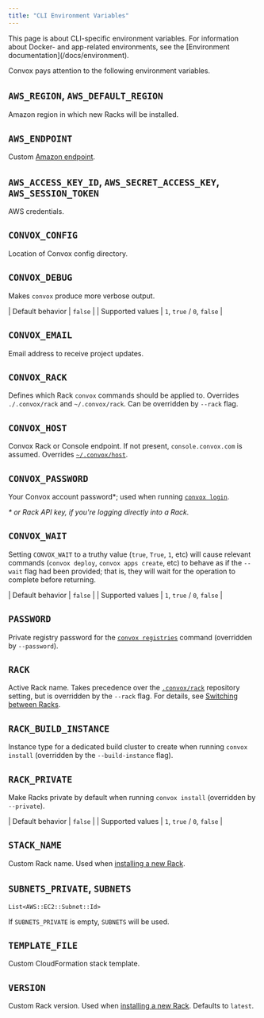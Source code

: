 ```yaml
---
title: "CLI Environment Variables"
---
```


<div class="block-callout block-show-callout type-info" markdown="1">
This page is about CLI-specific environment variables. For information about Docker- and app-related environments, see the [Environment documentation](/docs/environment).
</div>

Convox pays attention to the following environment variables.

## `AWS_REGION`, `AWS_DEFAULT_REGION`

Amazon region in which new Racks will be installed.

## `AWS_ENDPOINT`

Custom [Amazon endpoint](http://docs.aws.amazon.com/general/latest/gr/rande.html).

## `AWS_ACCESS_KEY_ID`, `AWS_SECRET_ACCESS_KEY`, `AWS_SESSION_TOKEN`

AWS credentials.

## `CONVOX_CONFIG`

Location of Convox config directory.

## `CONVOX_DEBUG`

Makes `convox` produce more verbose output.

| Default behavior      | `false`                    |
| Supported values      | `1`, `true` / `0`, `false` |

## `CONVOX_EMAIL`

Email address to receive project updates.

## `CONVOX_RACK`

Defines which Rack `convox` commands should be applied to. Overrides `./.convox/rack` and `~/.convox/rack`. Can be overridden by `--rack` flag.

## `CONVOX_HOST`

Convox Rack or Console endpoint. If not present, `console.convox.com` is assumed. Overrides [`~/.convox/host`](/docs/cli-config-files/#convoxhost).

## `CONVOX_PASSWORD`

Your Convox account password*; used when running [`convox login`](/docs/login-and-authentication/).

_* or Rack API key, if you're logging directly into a Rack._

## `CONVOX_WAIT`

Setting `CONVOX_WAIT` to a truthy value (`true`, `True`, `1`, etc) will cause relevant commands (`convox deploy`, `convox apps create`, etc) to behave as if the `--wait` flag had been provided; that is, they will wait for the operation to complete before returning.

| Default behavior      | `false`                    |
| Supported values      | `1`, `true` / `0`, `false` |

## `PASSWORD`

Private registry password for the [`convox registries`](/docs/private-registries) command (overridden by `--password`).

## `RACK`

Active Rack name. Takes precedence over the [`.convox/rack`](/docs/cli-config-files/#convoxrack-1) repository setting, but is overridden by the `--rack` flag. For details, see [Switching between Racks](/docs/cli#switching-between-racks).

## `RACK_BUILD_INSTANCE`

Instance type for a dedicated build cluster to create when running `convox install` (overridden by the `--build-instance` flag).

## `RACK_PRIVATE`

Make Racks private by default when running `convox install` (overridden by `--private`).

| Default behavior      | `false`                    |
| Supported values      | `1`, `true` / `0`, `false` |

## `STACK_NAME`

Custom Rack name. Used when [installing a new Rack](/docs/installing-a-rack).

## `SUBNETS_PRIVATE`, `SUBNETS`

`List<AWS::EC2::Subnet::Id>`

If `SUBNETS_PRIVATE` is empty, `SUBNETS` will be used.

## `TEMPLATE_FILE`

Custom CloudFormation stack template.

## `VERSION`

Custom Rack version. Used when [installing a new Rack](/docs/installing-a-rack). Defaults to `latest`.
